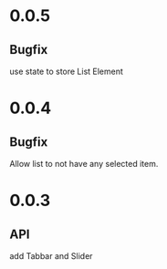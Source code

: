 # 0.0.5
## Bugfix 
use state to store List Element

# 0.0.4
## Bugfix
Allow list to not have any selected item.

# 0.0.3
## API
add Tabbar and Slider